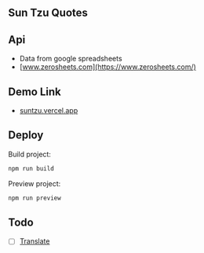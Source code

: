 ## Sun Tzu Quotes

## Api

- Data from google spreadsheets
- [www.zerosheets.com](https://www.zerosheets.com/)

## Demo Link

- [suntzu.vercel.app](https://suntzu.vercel.app)

## Deploy

Build project:

```bash
npm run build
```

Preview project:

```bash
npm run preview
```

## Todo

  - [ ] [Translate](https://github.com/LibreTranslate/LibreTranslate)
  
